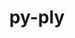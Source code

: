 ---
title: "py-ply"
layout: cache
categories: [package, develop-2024-02-25]
meta: {"versions": ["3.11"], "compilers": ["apple-clang@=15.0.0", "cce@=15.0.1", "gcc@=11.4.0", "gcc@=12.3.0", "gcc@=7.3.1", "gcc@=7.5.0", "gcc@=9.4.0", "oneapi@=2024.0.0"], "oss": ["amzn2", "rhel8", "ubuntu18.04", "ubuntu20.04", "ubuntu22.04", "ventura"], "platforms": ["darwin", "linux"], "targets": ["aarch64", "neoverse_n1", "neoverse_v1", "neoverse_v2", "ppc64le", "x86_64_v3", "zen4"], "stacks": ["aws-isc", "aws-isc-aarch64", "e4s", "e4s-cray-rhel", "e4s-neoverse-v2", "e4s-neoverse_v1", "e4s-oneapi", "e4s-power", "ml-darwin-aarch64-mps", "ml-linux-x86_64-cpu", "ml-linux-x86_64-cuda", "ml-linux-x86_64-rocm", "radiuss", "root", "tutorial"], "num_specs": 26, "num_specs_by_stack": {"root": 26, "ml-darwin-aarch64-mps": 2, "aws-isc-aarch64": 2, "aws-isc": 1, "e4s-cray-rhel": 1, "radiuss": 1, "e4s-neoverse_v1": 3, "e4s-power": 3, "e4s": 3, "e4s-neoverse-v2": 3, "ml-linux-x86_64-cuda": 3, "ml-linux-x86_64-cpu": 3, "ml-linux-x86_64-rocm": 3, "tutorial": 1, "e4s-oneapi": 3}}
spec_details: [{"hash": "ovdqsvsqr7mmulgllqreloh7k5o6wzut", "compiler": "apple-clang@=15.0.0", "versions": ["3.11"], "os": "ventura", "platform": "darwin", "target": "aarch64", "variants": ["build_system=python_pip"], "stacks": ["root", "ml-darwin-aarch64-mps"], "size": "-", "tarball": "https://binaries.spack.io/develop-2024-02-25/build_cache/darwin-ventura-aarch64/apple-clang-15.0.0/py-ply-3.11/darwin-ventura-aarch64-apple-clang-15.0.0-py-ply-3.11-ovdqsvsqr7mmulgllqreloh7k5o6wzut.spack"}, {"hash": "7rnq63k76mjlm5upgeceiqdyecoeq6xv", "compiler": "apple-clang@=15.0.0", "versions": ["3.11"], "os": "ventura", "platform": "darwin", "target": "aarch64", "variants": ["build_system=python_pip"], "stacks": ["root", "ml-darwin-aarch64-mps"], "size": "-", "tarball": "https://binaries.spack.io/develop-2024-02-25/build_cache/darwin-ventura-aarch64/apple-clang-15.0.0/py-ply-3.11/darwin-ventura-aarch64-apple-clang-15.0.0-py-ply-3.11-7rnq63k76mjlm5upgeceiqdyecoeq6xv.spack"}, {"hash": "ivalbqxjqnvbjteb3zwhx2r3t2b5dvz7", "compiler": "gcc@=7.3.1", "versions": ["3.11"], "os": "amzn2", "platform": "linux", "target": "aarch64", "variants": ["build_system=python_pip"], "stacks": ["aws-isc-aarch64", "root"], "size": "-", "tarball": "https://binaries.spack.io/develop-2024-02-25/build_cache/linux-amzn2-aarch64/gcc-7.3.1/py-ply-3.11/linux-amzn2-aarch64-gcc-7.3.1-py-ply-3.11-ivalbqxjqnvbjteb3zwhx2r3t2b5dvz7.spack"}, {"hash": "767jv5n2ojo2upuzdlxw3wkbgmuj6fjv", "compiler": "gcc@=7.3.1", "versions": ["3.11"], "os": "amzn2", "platform": "linux", "target": "neoverse_n1", "variants": ["build_system=python_pip"], "stacks": ["aws-isc-aarch64", "root"], "size": "-", "tarball": "https://binaries.spack.io/develop-2024-02-25/build_cache/linux-amzn2-neoverse_n1/gcc-7.3.1/py-ply-3.11/linux-amzn2-neoverse_n1-gcc-7.3.1-py-ply-3.11-767jv5n2ojo2upuzdlxw3wkbgmuj6fjv.spack"}, {"hash": "cn2ggy4ka2xz5sdxic3izokd2j4spqno", "compiler": "gcc@=7.3.1", "versions": ["3.11"], "os": "amzn2", "platform": "linux", "target": "x86_64_v3", "variants": ["build_system=python_pip"], "stacks": ["aws-isc", "root"], "size": "-", "tarball": "https://binaries.spack.io/develop-2024-02-25/build_cache/linux-amzn2-x86_64_v3/gcc-7.3.1/py-ply-3.11/linux-amzn2-x86_64_v3-gcc-7.3.1-py-ply-3.11-cn2ggy4ka2xz5sdxic3izokd2j4spqno.spack"}, {"hash": "vvoe727yz2gnr7uglvfe4gdvjnkvk2zw", "compiler": "cce@=15.0.1", "versions": ["3.11"], "os": "rhel8", "platform": "linux", "target": "zen4", "variants": ["build_system=python_pip"], "stacks": ["root", "e4s-cray-rhel"], "size": "-", "tarball": "https://binaries.spack.io/develop-2024-02-25/build_cache/linux-rhel8-zen4/cce-15.0.1/py-ply-3.11/linux-rhel8-zen4-cce-15.0.1-py-ply-3.11-vvoe727yz2gnr7uglvfe4gdvjnkvk2zw.spack"}, {"hash": "cksprqa7rdkmdkpwgtp4akjyhmf3fulh", "compiler": "gcc@=7.5.0", "versions": ["3.11"], "os": "ubuntu18.04", "platform": "linux", "target": "x86_64_v3", "variants": ["build_system=python_pip"], "stacks": ["root", "radiuss"], "size": "-", "tarball": "https://binaries.spack.io/develop-2024-02-25/build_cache/linux-ubuntu18.04-x86_64_v3/gcc-7.5.0/py-ply-3.11/linux-ubuntu18.04-x86_64_v3-gcc-7.5.0-py-ply-3.11-cksprqa7rdkmdkpwgtp4akjyhmf3fulh.spack"}, {"hash": "qtnnmbgtdpewwgqwyzu3dt5bjhfifbnf", "compiler": "gcc@=11.4.0", "versions": ["3.11"], "os": "ubuntu20.04", "platform": "linux", "target": "neoverse_v1", "variants": ["build_system=python_pip"], "stacks": ["root", "e4s-neoverse_v1"], "size": "-", "tarball": "https://binaries.spack.io/develop-2024-02-25/build_cache/linux-ubuntu20.04-neoverse_v1/gcc-11.4.0/py-ply-3.11/linux-ubuntu20.04-neoverse_v1-gcc-11.4.0-py-ply-3.11-qtnnmbgtdpewwgqwyzu3dt5bjhfifbnf.spack"}, {"hash": "i2pftapeq3lvntst2hka4q4yzhgbvfak", "compiler": "gcc@=11.4.0", "versions": ["3.11"], "os": "ubuntu20.04", "platform": "linux", "target": "neoverse_v1", "variants": ["build_system=python_pip"], "stacks": ["root", "e4s-neoverse_v1"], "size": "-", "tarball": "https://binaries.spack.io/develop-2024-02-25/build_cache/linux-ubuntu20.04-neoverse_v1/gcc-11.4.0/py-ply-3.11/linux-ubuntu20.04-neoverse_v1-gcc-11.4.0-py-ply-3.11-i2pftapeq3lvntst2hka4q4yzhgbvfak.spack"}, {"hash": "lhisq5gamsdjlvth7xfxpyknv23fa6s3", "compiler": "gcc@=11.4.0", "versions": ["3.11"], "os": "ubuntu20.04", "platform": "linux", "target": "neoverse_v1", "variants": ["build_system=python_pip"], "stacks": ["root", "e4s-neoverse_v1"], "size": "-", "tarball": "https://binaries.spack.io/develop-2024-02-25/build_cache/linux-ubuntu20.04-neoverse_v1/gcc-11.4.0/py-ply-3.11/linux-ubuntu20.04-neoverse_v1-gcc-11.4.0-py-ply-3.11-lhisq5gamsdjlvth7xfxpyknv23fa6s3.spack"}, {"hash": "f7geo7madwswno2scviebbd5bmtyzzt5", "compiler": "gcc@=9.4.0", "versions": ["3.11"], "os": "ubuntu20.04", "platform": "linux", "target": "ppc64le", "variants": ["build_system=python_pip"], "stacks": ["e4s-power", "root"], "size": "-", "tarball": "https://binaries.spack.io/develop-2024-02-25/build_cache/linux-ubuntu20.04-ppc64le/gcc-9.4.0/py-ply-3.11/linux-ubuntu20.04-ppc64le-gcc-9.4.0-py-ply-3.11-f7geo7madwswno2scviebbd5bmtyzzt5.spack"}, {"hash": "fqoup2ntvvuktpeifkijaalwe5fx44b2", "compiler": "gcc@=9.4.0", "versions": ["3.11"], "os": "ubuntu20.04", "platform": "linux", "target": "ppc64le", "variants": ["build_system=python_pip"], "stacks": ["e4s-power", "root"], "size": "-", "tarball": "https://binaries.spack.io/develop-2024-02-25/build_cache/linux-ubuntu20.04-ppc64le/gcc-9.4.0/py-ply-3.11/linux-ubuntu20.04-ppc64le-gcc-9.4.0-py-ply-3.11-fqoup2ntvvuktpeifkijaalwe5fx44b2.spack"}, {"hash": "ntkv2m7h3i4tyfgw74ylkzpew3vzsbm4", "compiler": "gcc@=9.4.0", "versions": ["3.11"], "os": "ubuntu20.04", "platform": "linux", "target": "ppc64le", "variants": ["build_system=python_pip"], "stacks": ["e4s-power", "root"], "size": "-", "tarball": "https://binaries.spack.io/develop-2024-02-25/build_cache/linux-ubuntu20.04-ppc64le/gcc-9.4.0/py-ply-3.11/linux-ubuntu20.04-ppc64le-gcc-9.4.0-py-ply-3.11-ntkv2m7h3i4tyfgw74ylkzpew3vzsbm4.spack"}, {"hash": "khhwljixxpecuk2cvq2gc6hcwuohbpha", "compiler": "gcc@=11.4.0", "versions": ["3.11"], "os": "ubuntu20.04", "platform": "linux", "target": "x86_64_v3", "variants": ["build_system=python_pip"], "stacks": ["root", "e4s"], "size": "-", "tarball": "https://binaries.spack.io/develop-2024-02-25/build_cache/linux-ubuntu20.04-x86_64_v3/gcc-11.4.0/py-ply-3.11/linux-ubuntu20.04-x86_64_v3-gcc-11.4.0-py-ply-3.11-khhwljixxpecuk2cvq2gc6hcwuohbpha.spack"}, {"hash": "ke7nkyw3f6x2oyeyerd5e4a7qpdi2hfj", "compiler": "gcc@=11.4.0", "versions": ["3.11"], "os": "ubuntu20.04", "platform": "linux", "target": "x86_64_v3", "variants": ["build_system=python_pip"], "stacks": ["root", "e4s"], "size": "-", "tarball": "https://binaries.spack.io/develop-2024-02-25/build_cache/linux-ubuntu20.04-x86_64_v3/gcc-11.4.0/py-ply-3.11/linux-ubuntu20.04-x86_64_v3-gcc-11.4.0-py-ply-3.11-ke7nkyw3f6x2oyeyerd5e4a7qpdi2hfj.spack"}, {"hash": "56rafgirtqb76g2zl4w2hmbo32uorlrh", "compiler": "gcc@=11.4.0", "versions": ["3.11"], "os": "ubuntu20.04", "platform": "linux", "target": "x86_64_v3", "variants": ["build_system=python_pip"], "stacks": ["root", "e4s"], "size": "-", "tarball": "https://binaries.spack.io/develop-2024-02-25/build_cache/linux-ubuntu20.04-x86_64_v3/gcc-11.4.0/py-ply-3.11/linux-ubuntu20.04-x86_64_v3-gcc-11.4.0-py-ply-3.11-56rafgirtqb76g2zl4w2hmbo32uorlrh.spack"}, {"hash": "5p7b7tfguukbswd2zbvelqjkdged5yul", "compiler": "gcc@=11.4.0", "versions": ["3.11"], "os": "ubuntu22.04", "platform": "linux", "target": "neoverse_v2", "variants": ["build_system=python_pip"], "stacks": ["e4s-neoverse-v2", "root"], "size": "-", "tarball": "https://binaries.spack.io/develop-2024-02-25/build_cache/linux-ubuntu22.04-neoverse_v2/gcc-11.4.0/py-ply-3.11/linux-ubuntu22.04-neoverse_v2-gcc-11.4.0-py-ply-3.11-5p7b7tfguukbswd2zbvelqjkdged5yul.spack"}, {"hash": "e6opbj5zw6itexjskwkq6wde5w5ybkpv", "compiler": "gcc@=11.4.0", "versions": ["3.11"], "os": "ubuntu22.04", "platform": "linux", "target": "neoverse_v2", "variants": ["build_system=python_pip"], "stacks": ["e4s-neoverse-v2", "root"], "size": "-", "tarball": "https://binaries.spack.io/develop-2024-02-25/build_cache/linux-ubuntu22.04-neoverse_v2/gcc-11.4.0/py-ply-3.11/linux-ubuntu22.04-neoverse_v2-gcc-11.4.0-py-ply-3.11-e6opbj5zw6itexjskwkq6wde5w5ybkpv.spack"}, {"hash": "ro23dtsw3kbkwdfubvfmozvmbvbgmuw7", "compiler": "gcc@=11.4.0", "versions": ["3.11"], "os": "ubuntu22.04", "platform": "linux", "target": "neoverse_v2", "variants": ["build_system=python_pip"], "stacks": ["e4s-neoverse-v2", "root"], "size": "-", "tarball": "https://binaries.spack.io/develop-2024-02-25/build_cache/linux-ubuntu22.04-neoverse_v2/gcc-11.4.0/py-ply-3.11/linux-ubuntu22.04-neoverse_v2-gcc-11.4.0-py-ply-3.11-ro23dtsw3kbkwdfubvfmozvmbvbgmuw7.spack"}, {"hash": "2zcnlk5vny3ztoomtaktnme7ev7njj6p", "compiler": "gcc@=11.4.0", "versions": ["3.11"], "os": "ubuntu22.04", "platform": "linux", "target": "x86_64_v3", "variants": ["build_system=python_pip"], "stacks": ["ml-linux-x86_64-cuda", "ml-linux-x86_64-cpu", "root", "ml-linux-x86_64-rocm"], "size": "-", "tarball": "https://binaries.spack.io/develop-2024-02-25/build_cache/linux-ubuntu22.04-x86_64_v3/gcc-11.4.0/py-ply-3.11/linux-ubuntu22.04-x86_64_v3-gcc-11.4.0-py-ply-3.11-2zcnlk5vny3ztoomtaktnme7ev7njj6p.spack"}, {"hash": "wqn3c275xdoqwac6fqcf2e7biiykkket", "compiler": "gcc@=11.4.0", "versions": ["3.11"], "os": "ubuntu22.04", "platform": "linux", "target": "x86_64_v3", "variants": ["build_system=python_pip"], "stacks": ["ml-linux-x86_64-cuda", "ml-linux-x86_64-cpu", "root", "ml-linux-x86_64-rocm"], "size": "-", "tarball": "https://binaries.spack.io/develop-2024-02-25/build_cache/linux-ubuntu22.04-x86_64_v3/gcc-11.4.0/py-ply-3.11/linux-ubuntu22.04-x86_64_v3-gcc-11.4.0-py-ply-3.11-wqn3c275xdoqwac6fqcf2e7biiykkket.spack"}, {"hash": "cycl3plgue6zwnqjdzsl6wqyhgd4rmdy", "compiler": "gcc@=11.4.0", "versions": ["3.11"], "os": "ubuntu22.04", "platform": "linux", "target": "x86_64_v3", "variants": ["build_system=python_pip"], "stacks": ["ml-linux-x86_64-cuda", "ml-linux-x86_64-cpu", "root", "ml-linux-x86_64-rocm"], "size": "-", "tarball": "https://binaries.spack.io/develop-2024-02-25/build_cache/linux-ubuntu22.04-x86_64_v3/gcc-11.4.0/py-ply-3.11/linux-ubuntu22.04-x86_64_v3-gcc-11.4.0-py-ply-3.11-cycl3plgue6zwnqjdzsl6wqyhgd4rmdy.spack"}, {"hash": "fgp2sj2ky5ndx6krmzxmauhfutlne3oi", "compiler": "gcc@=12.3.0", "versions": ["3.11"], "os": "ubuntu22.04", "platform": "linux", "target": "x86_64_v3", "variants": ["build_system=python_pip"], "stacks": ["tutorial", "root"], "size": "-", "tarball": "https://binaries.spack.io/develop-2024-02-25/build_cache/linux-ubuntu22.04-x86_64_v3/gcc-12.3.0/py-ply-3.11/linux-ubuntu22.04-x86_64_v3-gcc-12.3.0-py-ply-3.11-fgp2sj2ky5ndx6krmzxmauhfutlne3oi.spack"}, {"hash": "fcnexpbsqvskxxdde3zbci6enceltapn", "compiler": "oneapi@=2024.0.0", "versions": ["3.11"], "os": "ubuntu22.04", "platform": "linux", "target": "x86_64_v3", "variants": ["build_system=python_pip"], "stacks": ["e4s-oneapi", "root"], "size": "-", "tarball": "https://binaries.spack.io/develop-2024-02-25/build_cache/linux-ubuntu22.04-x86_64_v3/oneapi-2024.0.0/py-ply-3.11/linux-ubuntu22.04-x86_64_v3-oneapi-2024.0.0-py-ply-3.11-fcnexpbsqvskxxdde3zbci6enceltapn.spack"}, {"hash": "y3iabb756ksagms6z2dwqobktemxa4rn", "compiler": "oneapi@=2024.0.0", "versions": ["3.11"], "os": "ubuntu22.04", "platform": "linux", "target": "x86_64_v3", "variants": ["build_system=python_pip"], "stacks": ["e4s-oneapi", "root"], "size": "-", "tarball": "https://binaries.spack.io/develop-2024-02-25/build_cache/linux-ubuntu22.04-x86_64_v3/oneapi-2024.0.0/py-ply-3.11/linux-ubuntu22.04-x86_64_v3-oneapi-2024.0.0-py-ply-3.11-y3iabb756ksagms6z2dwqobktemxa4rn.spack"}, {"hash": "jrgvq5vv2etj5o7zcntekyzaebbmunfl", "compiler": "oneapi@=2024.0.0", "versions": ["3.11"], "os": "ubuntu22.04", "platform": "linux", "target": "x86_64_v3", "variants": ["build_system=python_pip"], "stacks": ["e4s-oneapi", "root"], "size": "-", "tarball": "https://binaries.spack.io/develop-2024-02-25/build_cache/linux-ubuntu22.04-x86_64_v3/oneapi-2024.0.0/py-ply-3.11/linux-ubuntu22.04-x86_64_v3-oneapi-2024.0.0-py-ply-3.11-jrgvq5vv2etj5o7zcntekyzaebbmunfl.spack"}]
---